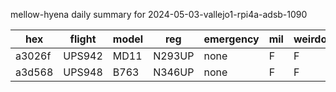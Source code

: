 mellow-hyena daily summary for 2024-05-03-vallejo1-rpi4a-adsb-1090

|hex|flight|model|reg|emergency|mil|weirdo|
|--|--|--|--|--|--|--|
|a3026f|UPS942|MD11|N293UP|none|F|F|
|a3d568|UPS948|B763|N346UP|none|F|F|
